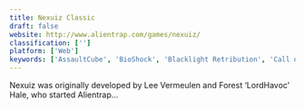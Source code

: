 ```yaml
---
title: Nexuiz Classic
draft: false 
website: http://www.alientrap.com/games/nexuiz/
classification: ['']
platform: ['Web']
keywords: ['AssaultCube', 'BioShock', 'Blacklight Retribution', 'Call of Duty', 'Krunker.io', 'Overwatch', 'Tremulous', 'Warframe', 'Warsow']
---
```

Nexuiz was originally developed by Lee Vermeulen and Forest ‘LordHavoc’ Hale, who started Alientrap...